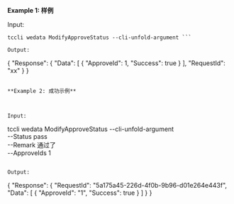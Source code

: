 **Example 1: 样例**



Input: 

```
tccli wedata ModifyApproveStatus --cli-unfold-argument ```

Output: 
```
{
    "Response": {
        "Data": [
            {
                "ApproveId": 1,
                "Success": true
            }
        ],
        "RequestId": "xx"
    }
}
```

**Example 2: 成功示例**



Input: 

```
tccli wedata ModifyApproveStatus --cli-unfold-argument  \
    --Status pass \
    --Remark 通过了 \
    --ApproveIds 1
```

Output: 
```
{
    "Response": {
        "RequestId": "5a175a45-226d-4f0b-9b96-d01e264e443f",
        "Data": [
            {
                "ApproveId": "1",
                "Success": true
            }
        ]
    }
}
```

